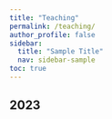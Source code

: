 ```yaml
---
title: "Teaching"
permalink: /teaching/
author_profile: false
sidebar:
  title: "Sample Title"
  nav: sidebar-sample
toc: true
---
```


## 2023